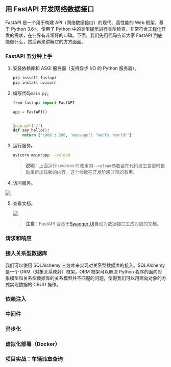 ## 用 FastAPI 开发网络数据接口

FastAPI 是一个用于构建 API（网络数据接口）的现代、高性能的 Web 框架，基于 Python 3.6+，使用了 Python 中的类型提示进行类型检查，非常符合工程化开发的需求，在业界有非常好的口碑。下面，我们先用代码告诉大家 FastAPI 到底能做什么，然后再来讲解它的方方面面。

### FastAPI 五分钟上手

1. 安装依赖库和 ASGI 服务器（支持异步 I/O 的 Python 服务器）。

   ```Bash
   pip install fastapi
   pip install uvicorn
   ```

2. 编写代码`main.py`。

   ```Python
   from fastapi import FastAPI

   app = FastAPI()


   @app.get('/')
   def say_hello():
       return {'code': 200, 'message': 'hello, world!'}
   ```

3. 运行服务。

   ```Bash
   uvicorn main:app --reload
   ```

   > **说明**：上面运行 uvicorn 时使用的`--reload`参数会在代码发生变更时自动重新加载新的内容，这个参数在开发阶段非常的有用。

4. 访问服务。

![](https://assets.ng-tech.icu/book/Python-100-Days/run-first-demo.png)

5. 查看文档。

   ![](https://assets.ng-tech.icu/book/Python-100-Days/first-demo-docs.png)

   > **注意**：FastAPI 会基于[Swagger UI](https://swagger.io/tools/swagger-ui/)自动为数据接口生成对应的文档。

### 请求和响应

### 接入关系型数据库

我们可以使用 SQLAlchemy 三方库来实现对关系型数据库的接入。SQLAlchemy 是一个 ORM（对象关系映射）框架，ORM 框架可以解决 Python 程序的面向对象模型和关系型数据库的关系模型并不匹配的问题，使得我们可以用面向对象的方式实现数据的 CRUD 操作。

### 依赖注入

### 中间件

### 异步化

### 虚拟化部署（Docker）

### 项目实战：车辆违章查询
